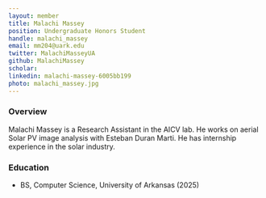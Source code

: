 ```yaml
---
layout: member
title: Malachi Massey
position: Undergraduate Honors Student 
handle: malachi_massey
email: mm204@uark.edu
twitter: MalachiMasseyUA
github: MalachiMassey
scholar: 
linkedin: malachi-massey-6005bb199
photo: malachi_massey.jpg
---
```


### Overview
Malachi Massey is a Research Assistant in the AICV lab. He works on aerial Solar PV image analysis with Esteban Duran Marti. He has internship experience in the solar industry. 

### Education
- BS, Computer Science, University of Arkansas (2025)
